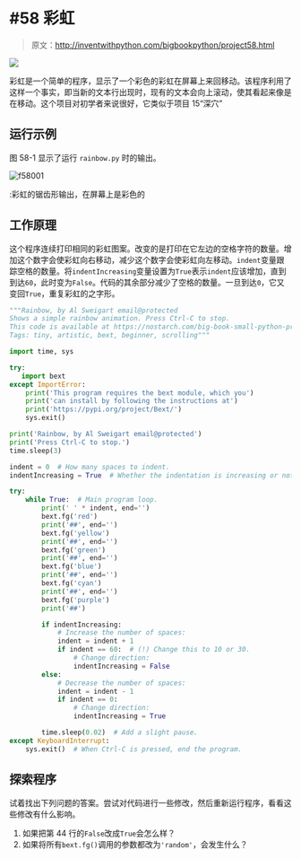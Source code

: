 # #58 彩虹

> 原文：<http://inventwithpython.com/bigbookpython/project58.html>

![](img/9d995d63aaead72cad01120081eb8f75.png)

彩虹是一个简单的程序，显示了一个彩色的彩虹在屏幕上来回移动。该程序利用了这样一个事实，即当新的文本行出现时，现有的文本会向上滚动，使其看起来像是在移动。这个项目对初学者来说很好，它类似于项目 15“深穴”

## 运行示例

图 58-1 显示了运行 `rainbow.py` 时的输出。

![f58001](img/5534b93bd48019d3738c15d1fce48063.png)

:彩虹的锯齿形输出，在屏幕上是彩色的

## 工作原理

这个程序连续打印相同的彩虹图案。改变的是打印在它左边的空格字符的数量。增加这个数字会使彩虹向右移动，减少这个数字会使彩虹向左移动。`indent`变量跟踪空格的数量。将`indentIncreasing`变量设置为`True`表示`indent`应该增加，直到到达`60`，此时变为`False`。代码的其余部分减少了空格的数量。一旦到达`0`，它又变回`True`，重复彩虹的之字形。

```py
"""Rainbow, by Al Sweigart email@protected
Shows a simple rainbow animation. Press Ctrl-C to stop.
This code is available at https://nostarch.com/big-book-small-python-programming
Tags: tiny, artistic, bext, beginner, scrolling"""

import time, sys

try:
   import bext
except ImportError:
    print('This program requires the bext module, which you')
    print('can install by following the instructions at')
    print('https://pypi.org/project/Bext/')
    sys.exit()

print('Rainbow, by Al Sweigart email@protected')
print('Press Ctrl-C to stop.')
time.sleep(3)

indent = 0  # How many spaces to indent.
indentIncreasing = True  # Whether the indentation is increasing or not.

try:
    while True:  # Main program loop.
        print(' ' * indent, end='')
        bext.fg('red')
        print('##', end='')
        bext.fg('yellow')
        print('##', end='')
        bext.fg('green')
        print('##', end='')
        bext.fg('blue')
        print('##', end='')
        bext.fg('cyan')
        print('##', end='')
        bext.fg('purple')
        print('##')

        if indentIncreasing:
            # Increase the number of spaces:
            indent = indent + 1
            if indent == 60:  # (!) Change this to 10 or 30.
                # Change direction:
                indentIncreasing = False
        else:
            # Decrease the number of spaces:
            indent = indent - 1
            if indent == 0:
                # Change direction:
                indentIncreasing = True

        time.sleep(0.02)  # Add a slight pause.
except KeyboardInterrupt:
    sys.exit()  # When Ctrl-C is pressed, end the program. 
```

## 探索程序

试着找出下列问题的答案。尝试对代码进行一些修改，然后重新运行程序，看看这些修改有什么影响。

1.  如果把第 44 行的`False`改成`True`会怎么样？
2.  如果将所有`bext.fg()`调用的参数都改为`'random'`，会发生什么？
